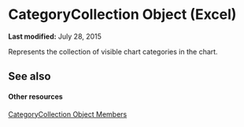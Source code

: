 
# CategoryCollection Object (Excel)

 **Last modified:** July 28, 2015

Represents the collection of visible chart categories in the chart.

## See also


#### Other resources


 [CategoryCollection Object Members](39a6f85c-2219-79df-cbbc-0bcc21a517e8.md)
